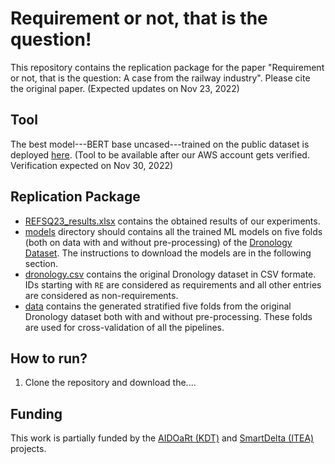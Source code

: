 # Requirement or not, that is the question!
This repository contains the replication package for the paper "Requirement or not, that is the question: A case from the railway industry".
Please cite the original paper. (Expected updates on Nov 23, 2022)

## Tool
The best model---BERT base uncased---trained on the public dataset is deployed [here](https://www.smartdelta.org/rornot). (Tool to be available after our AWS account gets verified. Verification expected on Nov 30, 2022)

## Replication Package
- [REFSQ23_results.xlsx](/REFSQ23_results.xlsx) contains the obtained results of our experiments.
- [models](/models) directory should contains all the trained ML models on five folds (both on data with and without pre-processing) of the [Dronology Dataset](http://sarec.nd.edu/dronology/datasets/01/). The instructions to download the models are in the following section.
- [dronology.csv](/dronology.csv) contains the original Dronology dataset in CSV formate. IDs starting with `RE` are considered as requirements and all other entries are considered as non-requirements.
- [data](/data) contains the generated stratified five folds from the original Dronology dataset both with and without pre-processing. These folds are used for cross-validation of all the pipelines.

## How to run?
1. Clone the repository and download the....

## Funding
This work is partially funded by the [AIDOaRt (KDT)](https://sites.mdu.se/aidoart) and [SmartDelta (ITEA)](https://itea4.org/project/smartdelta.html) projects.
